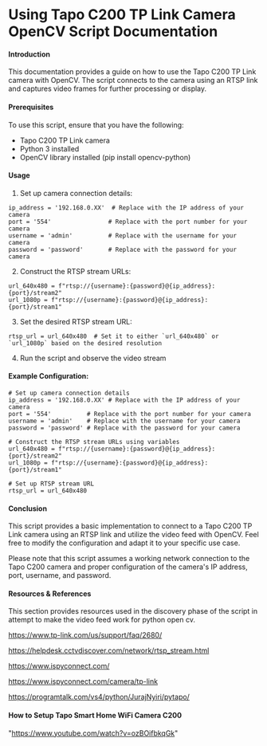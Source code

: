 # Using Tapo C200 TP Link Camera OpenCV Script Documentation
#### Introduction

This documentation provides a guide on how to use the Tapo C200 TP Link camera with OpenCV. The script connects to the camera using an RTSP link and captures video frames for further processing or display.

#### Prerequisites

To use this script, ensure that you have the following:

+ Tapo C200 TP Link camera
+ Python 3 installed
+ OpenCV library installed (pip install opencv-python)

#### Usage
1. Set up camera connection details:
```
ip_address = '192.168.0.XX'  # Replace with the IP address of your camera
port = '554'                # Replace with the port number for your camera
username = 'admin'          # Replace with the username for your camera
password = 'password'       # Replace with the password for your camera
```
2. Construct the RTSP stream URLs:
```
url_640x480 = f"rtsp://{username}:{password}@{ip_address}:{port}/stream2"
url_1080p = f"rtsp://{username}:{password}@{ip_address}:{port}/stream1"
```

3. Set the desired RTSP stream URL:
```
rtsp_url = url_640x480  # Set it to either `url_640x480` or `url_1080p` based on the desired resolution
```

4. Run the script and observe the video stream

#### Example Configuration:
```
# Set up camera connection details
ip_address = '192.168.0.XX' # Replace with the IP address of your camera
port = '554'          # Replace with the port number for your camera
username = 'admin'    # Replace with the username for your camera
password = 'password' # Replace with the password for your camera

# Construct the RTSP stream URLs using variables
url_640x480 = f"rtsp://{username}:{password}@{ip_address}:{port}/stream2"
url_1080p = f"rtsp://{username}:{password}@{ip_address}:{port}/stream1"

# Set up RTSP stream URL
rtsp_url = url_640x480

````

#### Conclusion
This script provides a basic implementation to connect to a Tapo C200 TP Link camera using an RTSP link and utilize the video feed with OpenCV. Feel free to modify the configuration and adapt it to your specific use case.

Please note that this script assumes a working network connection to the Tapo C200 camera and proper configuration of the camera's IP address, port, username, and password.

#### Resources & References
This section provides resources used in the discovery phase of the script in attempt to make the video feed work for python open cv.

https://www.tp-link.com/us/support/faq/2680/

https://helpdesk.cctvdiscover.com/network/rtsp_stream.html

https://www.ispyconnect.com/

https://www.ispyconnect.com/camera/tp-link

https://programtalk.com/vs4/python/JurajNyiri/pytapo/


#### How to Setup Tapo Smart Home WiFi Camera C200
"https://www.youtube.com/watch?v=ozBOifbkqGk"
